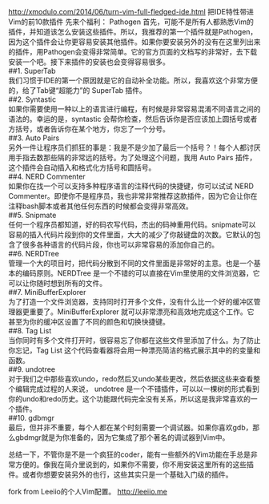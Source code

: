 http://xmodulo.com/2014/06/turn-vim-full-fledged-ide.html
把IDE特性带进Vim的前10款插件
先来个福利： Pathogen
首先，可能不是所有人都熟悉Vim的插件，并知道该怎么安装这些插件。所以，我推荐的第一个插件就是Pathogen，因为这个插件会让你更容易安装其他插件。如果你要安装另外的没有在这里列出来的插件，用Pathogen会变得非常简单。它的官方页面的文档写的非常好，去下载安装一个吧。接下来插件的安装也会变得容易很多。  
##1. SuperTab  
  我们习惯于IDE的第一个原因就是它的自动补全功能。所以，我喜欢这个非常方便的，给了Tab键“超能力”的 SuperTab 插件。  
##2. Syntastic  
  如果你需要使用一种以上的语言进行编程，有时候是非常容易混淆不同语言之间的语法的。幸运的是，syntastic 会帮你检查，然后告诉你是否应该加上圆括号或者方括号，或者告诉你在某个地方，你忘了一个分号。  
##3. Auto Pairs  
  另外一件让程序员们抓狂的事是：我是不是少加了最后一个括号？！每个人都讨厌用手指去数那些隔的非常远的括号。为了处理这个问题，我用 Auto Pairs 插件，这个插件会自动插入和格式化方括号和圆括号。  
##4. NERD Commenter  
  如果你在找一个可以支持多种程序语言的注释代码的快捷键，你可以试试 NERD Commenter。即使你不是程序员，我也非常非常推荐这款插件，因为它会让你在注释bash脚本或者其他任何东西的时候都会变得非常高效。  
##5. Snipmate  
  任何一个程序员都知道，好的码农写代码，杰出的码神重用代码。snipmate可以容易的插入代码片段到你的文件里面，大大的减少了你敲键盘的次数。它默认的包含了很多各种语言的代码片段，你也可以非常容易的添加你自己的。  
##6. NERDTree   
  管理一个大的项目时，把代码分散到不同的文件里面是非常好的主意。也是一个基本的编码原则。NERDTree 是一个不错的可以直接在Vim里使用的文件浏览器，它可以让你随时想到所有的文件。  
##7. MiniBufferExplorer  
  为了打造一个文件浏览器，支持同时打开多个文件，没有什么比一个好的缓冲区管理器更重要了。MiniBufferExplorer 就可以非常漂亮和高效地完成这个工作。它甚至为你的缓冲区设置了不同的颜色和切换快捷键。  
##8. Tag List  
  当你同时有多个文件打开时，很容易忘了你都在这些文件里添加了什么。为了防止你忘记，Tag List 这个代码查看器将会用一种漂亮简洁的格式展示其中的的变量和函数。  
##9. undotree  
  对于我们之中那些喜欢undo，redo然后又undo某些更改，然后依据这些来查看整个编辑完成过程的人来说， undotree 是一个不错插件，可以以一棵树的形式看到你的undo和redo历史。这个功能跟代码完全没有关系，所以这是我非常喜欢的一个插件。  
##10. gdbmgr  
  最后，但并非不重要，每个人都在某个时刻需要一个调试器。如果你喜欢gdb，那么gbdmgr就是为你准备的，因为它集成了那个著名的调试器到Vim中。  
  
  总结一下，不管你是不是一个疯狂的coder，能有一些额外的Vim功能在手总是非常方便的。像我在简介里说到的，如果你不需要，你不用安装这里所有的这些插件。或者你想要安装另外的也行，这些其实只是一个基础入门级的插件。

fork from Leeiio的个人Vim配置。
http://leeiio.me
